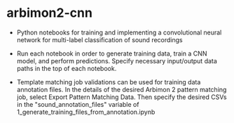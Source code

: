 # arbimon2-cnn

* Python notebooks for training and implementing a convolutional neural network for multi-label classification of sound recordings

* Run each notebook in order to generate training data, train a CNN model, and perform predictions. Specify necessary input/output data paths in the top of each notebook.

* Template matching job validations can be used for training data annotation files. In the details of the desired Arbimon 2 pattern matching job, select Export Pattern Matching Data. Then specify the desired CSVs in the "sound_annotation_files" variable of 1_generate_training_files_from_annotation.ipynb

